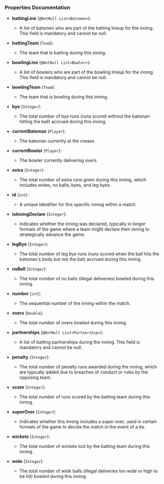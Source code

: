 ### Properties Documentation

- **battingLine** (`@NotNull List<Batsman>`):
    - A list of batsmen who are part of the batting lineup for the inning. This field is mandatory and cannot be null.

- **battingTeam** (`Team`):
    - The team that is batting during this inning.

- **bowlingLine** (`@NotNull List<Bowler>`):
    - A list of bowlers who are part of the bowling lineup for the inning. This field is mandatory and cannot be null.

- **bowlingTeam** (`Team`):
    - The team that is bowling during this inning.

- **bye** (`Integer`):
    - The total number of bye runs (runs scored without the batsman hitting the ball) accrued during this inning.

- **currentBatsman** (`Player`):
    - The batsman currently at the crease.

- **currentBowler** (`Player`):
    - The bowler currently delivering overs.

- **extra** (`Integer`):
    - The total number of extra runs given during this inning, which includes wides, no balls, byes, and leg byes.

- **id** (`int`):
    - A unique identifier for this specific inning within a match.

- **isInningDeclare** (`Integer`):
    - Indicates whether the inning was declared, typically in longer formats of the game where a team might declare their inning to strategically advance the game.

- **legBye** (`Integer`):
    - The total number of leg bye runs (runs scored when the ball hits the batsman's body but not the bat) accrued during this inning.

- **noBall** (`Integer`):
    - The total number of no balls (illegal deliveries) bowled during this inning.

- **number** (`int`):
    - The sequential number of the inning within the match.

- **overs** (`Double`):
    - The total number of overs bowled during this inning.

- **partnerships** (`@NotNull List<Partnership>`):
    - A list of batting partnerships during the inning. This field is mandatory and cannot be null.

- **penalty** (`Integer`):
    - The total number of penalty runs awarded during the inning, which are typically added due to breaches of conduct or rules by the opposing team.

- **score** (`Integer`):
    - The total number of runs scored by the batting team during this inning.

- **superOver** (`Integer`):
    - Indicates whether this inning includes a super over, used in certain formats of the game to decide the match in the event of a tie.

- **wickets** (`Integer`):
    - The total number of wickets lost by the batting team during this inning.

- **wide** (`Integer`):
    - The total number of wide balls (illegal deliveries too wide or high to be hit) bowled during this inning.